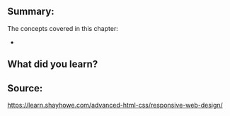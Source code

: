 ## Summary:
The concepts covered in this chapter:

*

## What did you learn?

## Source:
https://learn.shayhowe.com/advanced-html-css/responsive-web-design/